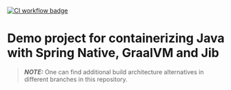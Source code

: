 [![CI workflow badge](https://github.com/lecodeski/containerize-java/actions/workflows/spring-native-graalvm-jib.yaml/badge.svg)](https://github.com/lecodeski/containerize-java/actions/workflows/spring-native-graalvm-jib.yaml)

# Demo project for containerizing Java with Spring Native, GraalVM and Jib

> **_NOTE:_**  One can find additional build architecture alternatives in different branches in this repository.
